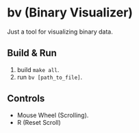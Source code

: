 # bv (Binary Visualizer)
Just a tool for visualizing binary data.

## Build & Run
1. build `make all`.
2. run `bv [path_to_file]`.

## Controls
- Mouse Wheel (Scrolling).
- R (Reset Scroll)
